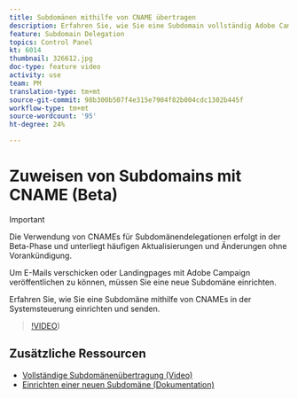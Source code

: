```yaml
---
title: Subdomänen mithilfe von CNAME übertragen
description: Erfahren Sie, wie Sie eine Subdomain vollständig Adobe Campaign zuweisen.
feature: Subdomain Delegation
topics: Control Panel
kt: 6014
thumbnail: 326612.jpg
doc-type: feature video
activity: use
team: PM
translation-type: tm+mt
source-git-commit: 98b300b507f4e315e7904f82b004cdc1302b445f
workflow-type: tm+mt
source-wordcount: '95'
ht-degree: 24%

---
```



# Zuweisen von Subdomains mit CNAME (Beta)

>[!IMPORTANT]
>
> Die Verwendung von CNAMEs für Subdomänendelegationen erfolgt in der Beta-Phase und unterliegt häufigen Aktualisierungen und Änderungen ohne Vorankündigung.

Um E-Mails verschicken oder Landingpages mit Adobe Campaign veröffentlichen zu können, müssen Sie eine neue Subdomäne einrichten.

Erfahren Sie, wie Sie eine Subdomäne mithilfe von CNAMEs in der Systemsteuerung einrichten und senden.

>[!VIDEO](https://video.tv.adobe.com/v/326612?quality=12))

## Zusätzliche Ressourcen

* [Vollständige Subdomänenübertragung (Video)](./subdomain-delegation.md)
* [Einrichten einer neuen Subdomäne (Dokumentation)](https://docs.adobe.com/content/help/de-DE/control-panel/using/subdomains-and-certificates/setting-up-new-subdomain.html)
